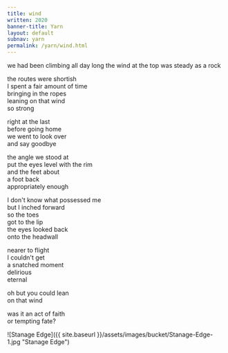 ```yaml
---
title: wind
written: 2020
banner-title: Yarn
layout: default
subnav: yarn
permalink: /yarn/wind.html
---
```


<div class="poem">
we had been climbing  
all day long  
the wind at the top  
was steady  
as a rock  


the routes were shortish  
I spent a fair amount of time  
bringing in the ropes  
leaning on that wind  
so strong  


right at the last  
before going home  
we went to look over  
and say goodbye  


the angle we stood at  
put the eyes level with the rim  
and the feet about  
a foot back  
appropriately enough  


I don't know what possessed me  
but I inched forward  
so the toes  
got to the lip  
the eyes looked back  
onto the headwall  


nearer to flight  
I couldn't get  
a snatched moment  
delirious  
eternal  


oh but you could lean  
on that wind  


was it an act of faith  
or tempting fate?
</div>

![Stanage Edge]({{ site.baseurl }}/assets/images/bucket/Stanage-Edge-1.jpg "Stanage Edge")

